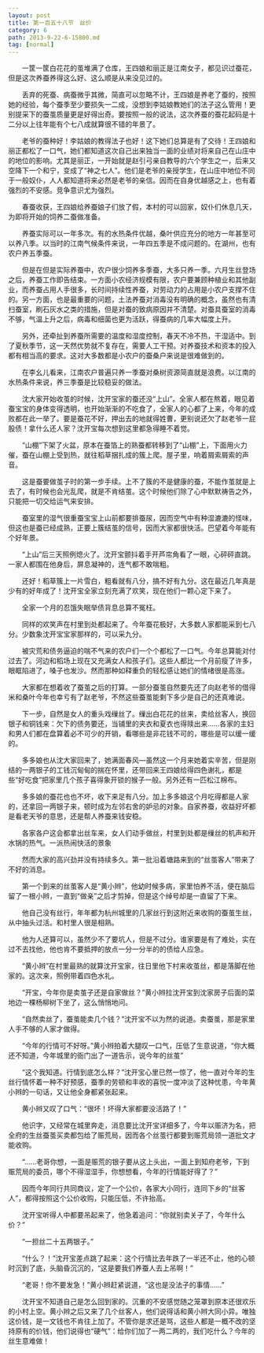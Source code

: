 ```yaml
---
layout: post
title: 第一百五十八节　丝价
category: 6
path: 2013-9-22-6-15800.md
tag: [normal]
---
```


　　一筐一筐白花花的茧堆满了仓库，王四娘和丽正是江南女子，都见识过蚕花，但是这次养蚕养得这么好、这么顺是从来没见过的。

　　丢弃的死蚕、病蚕微乎其微，简直可以忽略不计，王四娘是养老了蚕的，按照她的经验，每个蚕季至少要损失一二成，没想到李姑娘教她们的法子这么管用！更别提采下的蚕茧质量更是好得出奇。要按照一般的说法，这次养蚕的蚕花起码是十二分以上往年能有个七八成就算很不错的年景了。

　　老爷的蚕种好！李姑娘的教得法子也好！这下她们总算是有了交待！王四娘和丽正都松了一口气，她们都知道这次自己出来独当一面的业绩对将来自己在山庄中的地位的影响。尤其是丽正，一开始就是赵引弓亲自教导的六个学生之一，后来又空降下一个和宁，变成了“神之七人”。他们是老爷的亲授学生，在山庄中地位不同于一般奴仆，人人都知道将来必然是老爷的亲信。因而在自身优越感之上，也有着强烈的不安感。竞争意识尤为强烈。

　　春蚕收获，王四娘给养蚕娘子们放了假，本村的可以回家，奴仆们休息几天，为即将开始的饲养二蚕做准备。

　　养蚕实际可以一年多次。有的水热条件优越，桑叶供应充分的地方一年甚至可以养八季。以当时的江南气候条件来说，一年四五季是不成问题的。在湖州，也有农户养五季蚕。

　　但是在但是实际养蚕中，农户很少饲养多季蚕，大多只养一季。六月生丝登场之后，养蚕工作即告结束。一方面小农经济规模有限，农户要兼顾种植业和其他副业，而养蚕占用人手很多，长时间持续性养蚕，对劳动力的占用是小农户支撑不住的。另一方面，也是最重要的问题，土法养蚕对消毒没有明确的概念，虽然也有清扫蚕室，刷石灰水之类的措施，但是对蚕的致病原因并不清楚。对蚕具蚕室的消毒不够，气温上升之后，病毒和细菌也更为活跃，得蚕病的几率大幅度上升。

　　另外，还牵扯到养蚕所需要的温度和湿度控制，春天不冷不热，干湿适中。到了夏秋季节，这一天然优势就不复存在，需要人工干预。对养蚕技术和资本的投入都有相当高的要求。这对大多数都是小农户的蚕桑户来说是很难做到的。

　　在李幺儿看来，江南农户普遍只养一季蚕对桑树资源简直就是浪费。以江南的水热条件来说，养三季蚕是比较稳妥的做法。

　　沈大家开始收茧的时候，沈开宝家的蚕还没“上山”。全家人都在熬着，眼见着蚕宝宝的身体变得透明，也开始渐渐的不吃食了，全家人的心都了上来，今年的成败都在此一举了。要是蚕花不好，押出去的地就得姓曹，更别说还欠了赵老爷一屁股债！拿什么还人家？沈开宝每次想到这里都急得睡不着觉。

　　“山棚”下架了火盆，原本在蚕箔上的熟蚕都转移到了“山棚”上，下面用火力催，蚕在山棚上受到热，就往稻草捆扎成的簇上爬。屋子里，响着屑索屑索的声音。

　　这是蚕要做茧子时的第一步手续。上不了簇的不是健康的蚕，不能作茧就是上去了，有时候也会光乱爬，就是不肯结茧。这个时候他们除了心中默默祷告之外，只能把一切交给运气来安排。

　　蚕室里的湿气很重蚕宝宝上山前都要排蚕尿，因而空气中有种湿漉漉的怪味，但这也是蚕已经成熟，正要上簇结茧的信号，因而大家都很快活。巴望着今年能有个好年景。

　　“上山”后三天照例熄火了。沈开宝颤抖着手开芦帘角看了一眼，心砰砰直跳。一家人都围在他身后，屏息凝神的，连气都不敢喘粗。

　　还好！稻草簇上一片雪白，粗看就有八分，搞不好有九分。这在最近几年真是少有的好年成了！沈开宝全家立刻充满了欢笑，现在他们一颗心定下来了。

　　全家一个月的忍饿失眠举债背息总算不冤枉。

　　同样的欢笑声在村里到处都起来了。今年蚕花极好，大多数人家都能采到七八分。少数象沈开宝宝家那样的，可以采九分。

　　被灾荒和债务逼迫的喘不气来的农户们一个个都松了一口气。今年总算能对付过去了。河边和稻场上现在又充满女人和孩子们。这些人都比一个月前瘦了许多，眼眶陷进了，嗓子也发沙。然而那种如释重负的轻松感让她们的情绪很是高涨。

　　大家都在想着收了蚕茧之后的打算。一部分蚕茧自然要先还了向赵老爷的借得米和桑叶今年也幸亏有了赵老爷，不然这些蚕茧能剩下多少是自己的还真难说。

　　下一步，自然是女人的重头戏缫丝了。缫出白花花的丝来，卖给丝客人，换回银子和铜钱来：欠下的债务要还，当铺里的夹衣和夏衣也得赎出来……各家的主妇和男人们都在盘算着必不可少的开销，看哪些是非花钱不可的，哪些是可以缓一缓的。

　　多多娘也从沈大家回来了，她满面春风―虽然这一个月来她着实辛苦，但是刚结的一两银子的工钱沉甸甸的揣在怀里，还带回来王四娘给得四色谢礼，都是些“好吃食”把家里几个孩子喜得象开锁的猴子一般。另外还有一匹松江棉布。

　　多多娘的蚕花也也不坏，收下来足有八分。加上多多娘这个月吃得都是人家的，还拿回一两银子来，顿时成为左邻右舍的妒忌的对象。自家养蚕，收益好坏都是看老天爷的意思，还是帮人养蚕来钱安稳。

　　各家各户这会都拿出丝车来，女人们动手做丝，村里到处都是缫丝的机声和开水锅的热气。一派热闹快活的景象

　　然而大家的高兴劲并没有持续多久。第一批沿着塘路来到的“丝茧客人”带来了不好的消息。

　　第一个到来的丝茧客人是“黄小辫”，他幼时候多病，家里怕养不活，便在脑后留了一根小辫，一直到“做亲”之后才剪掉，但是这个绰号却是一直留了下来。

　　他自己没有丝行，年年都为杭州城里的几家丝行到这附近来收购的蚕茧生丝，从中抽头过活。和村里人很是相熟。

　　他为人还算可以，虽然少不了要坑人，但是不过分。谁家要是有了难处，实在过不去找他，他也肯不要抵押的放点一分一分半的的债给人应急。

　　“黄小辫”在村里最熟的就算沈开宝家，往日里他下村来收茧丝，都是落脚在他家的。这次来，照例带着四色水礼。

　　“开宝，今年你是卖茧子还是自家做丝？”黄小辫拉沈开宝到沈家房子后面的菜地边一棵杨柳树下坐了，这么悄悄地问。

　　“自然卖丝了，蚕茧能卖几个钱？”沈开宝不以为然的说道。卖蚕茧，那是家里人手不够的人家才做得。

　　“今年的行情可不好呀。”黄小辫拍着大腿叹一口气，压低了生意说道，“你大概还不知道，今年城里的衙门出了一道告示，说今年的丝茧”

　　“这个我知道。行情到底怎么样？”沈开宝心里已然一惊了，他一直对今年的生丝行情怀着一种不好预感，蚕季的劳顿和丰收的喜悦一度冲淡了这种忧患，今年黄小辫的一句话，又让他全身都紧张起来。

　　黄小辫又叹了口气：“很坏！坏得大家都要没活路了！”

　　他识字，又经常在城里奔走，消息要比沈开宝详细多了，今年以赈济为名，把全府的生丝蚕茧买卖都包给了赈荒局，因而各个丝茧行都要到赈荒局领一道批文才能收购。

　　“……老哥你想，一面是赈荒的银子要从这上头出，一面上到知府老爷，下到赈荒局的委员，哪个不得湿湿手，你想想看，今年的行情能好得了？”

　　因而今年同行共同商议，定了一个公价，各家大小同行，连同下乡的“丝客人”，都得按照这个公价收购，只能压低，不许抬高。

　　沈开宝听得人中都要吊起来了，他急着追问：“你就别卖关子了，今年什么价？”

　　“一担丝二十五两银子。”

　　“什么？！”沈开宝差点跳了起来：这个行情比去年跌了一半还不止，他的心顿时沉到了底，头脑昏沉沉的，“这是要我们养蚕人去上吊啊！”

　　“老哥！你不要发急！”黄小辫赶紧说道，“这也是没法子的事情……”

　　沈开宝不知道自己是怎么回到家的。沉重的不安感觉随之笼罩到原本还很欢乐的小村上空。黄小辫之后又来了几个丝客人，他们说得话和黄小辫大同小异。唯独这价钱，是一文钱也不肯往上加了。不管你是求还是骂，这些人都是一概不改的坚持原有的价钱，他们说得也“硬气”：给你们加了一两二两的，我们吃什么？今年的丝生意难做！
